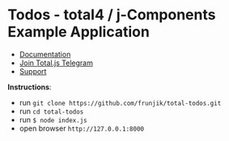 # Todos - total4 / j-Components Example Application

- [Documentation](https://docs.totaljs.com)
- [Join Total.js Telegram](https://t.me/totaljs)
- [Support](https://www.totaljs.com/support/)

__Instructions__:

- run `git clone https://github.com/frunjik/total-todos.git`
- run `cd total-todos`
- run `$ node index.js`
- open browser `http://127.0.0.1:8000`
